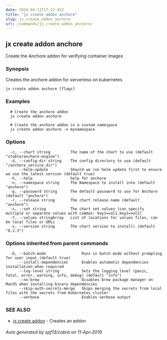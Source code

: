 ```yaml
---
date: 2019-04-11T17:12:45Z
title: "jx create addon anchore"
slug: jx_create_addon_anchore
url: /commands/jx_create_addon_anchore/
---
```

## jx create addon anchore

Create the Anchore addon for verifying container images

### Synopsis

Creates the anchore addon for serverless on kubernetes

```
jx create addon anchore [flags]
```

### Examples

```
  # Create the anchore addon
  jx create addon anchore
  
  # Create the anchore addon in a custom namespace
  jx create addon anchore -n mynamespace
```

### Options

```
  -c, --chart string         The name of the chart to use (default "stable/anchore-engine")
  -d, --config-dir string    The config directory to use (default "/anchore_service_dir")
      --helm-update          Should we run helm update first to ensure we use the latest version (default true)
  -h, --help                 help for anchore
  -n, --namespace string     The Namespace to install into (default "anchore")
  -p, --password string      The default password to use for Anchore (default "anchore")
  -r, --release string       The chart release name (default "anchore")
  -s, --set string           The chart set values (can specify multiple or separate values with commas: key1=val1,key2=val2)
  -f, --values stringArray   List of locations for values files, can be local files or URLs
  -v, --version string       The chart version to install) (default "0.2.3")
```

### Options inherited from parent commands

```
  -b, --batch-mode                Runs in batch mode without prompting for user input (default true)
      --install-dependencies      Enables automatic dependencies installation when required
      --log-level string          Sets the logging level (panic, fatal, error, warning, info, debug) (default "info")
      --no-brew                   Disables brew package manager on MacOS when installing binary dependencies
      --skip-auth-secrets-merge   Skips merging the secrets from local files with the secrets from Kubernetes cluster
      --verbose                   Enables verbose output
```

### SEE ALSO

* [jx create addon](/commands/jx_create_addon/)	 - Creates an addon

###### Auto generated by spf13/cobra on 11-Apr-2019
